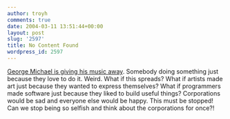```yaml
---
author: troyh
comments: true
date: 2004-03-11 13:51:44+00:00
layout: post
slug: '2597'
title: No Content Found
wordpress_id: 2597
---
```


[George Michael is giving his music away](http://news.bbc.co.uk/2/hi/entertainment/3499534.stm). Somebody doing something just because they love to do it. Weird. What if this spreads? What if artists made art just because they wanted to express themselves? What if programmers made software just because they liked to build useful things? Corporations would be sad and everyone else would be happy. This must be stopped! Can we stop being so selfish and think about the corporations for once?!
